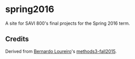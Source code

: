 # spring2016

A site for SAVI 800's final projects for the Spring 2016 term.

## Credits

Derived from [Bernardo Loureiro](https://github.com/bplmp)'s [methods3-fall2015](https://github.com/DUE-Parsons/methods3-fall2015).
